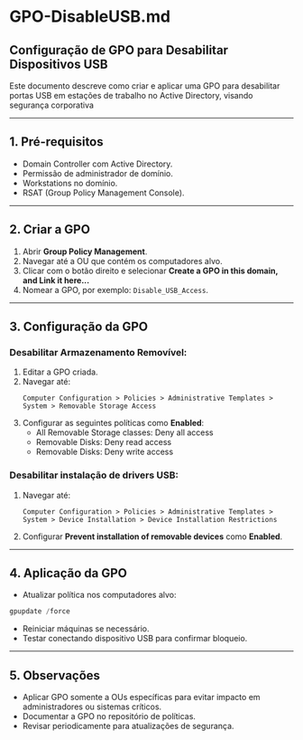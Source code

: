 # GPO-DisableUSB.md

## Configuração de GPO para Desabilitar Dispositivos USB

Este documento descreve como criar e aplicar uma GPO para desabilitar portas USB em estações de trabalho no Active Directory, visando segurança corporativa

---

## 1. Pré-requisitos

- Domain Controller com Active Directory.
- Permissão de administrador de domínio.
- Workstations no domínio.
- RSAT (Group Policy Management Console).

---

## 2. Criar a GPO

1. Abrir **Group Policy Management**.
2. Navegar até a OU que contém os computadores alvo.
3. Clicar com o botão direito e selecionar **Create a GPO in this domain, and Link it here...**
4. Nomear a GPO, por exemplo: `Disable_USB_Access`.

---

## 3. Configuração da GPO

### Desabilitar Armazenamento Removível:

1. Editar a GPO criada.
2. Navegar até:
   ```
   Computer Configuration > Policies > Administrative Templates > System > Removable Storage Access
   ```
3. Configurar as seguintes políticas como **Enabled**:
   - All Removable Storage classes: Deny all access
   - Removable Disks: Deny read access
   - Removable Disks: Deny write access

### Desabilitar instalação de drivers USB:

1. Navegar até:
   ```
   Computer Configuration > Policies > Administrative Templates > System > Device Installation > Device Installation Restrictions
   ```
2. Configurar **Prevent installation of removable devices** como **Enabled**.

---

## 4. Aplicação da GPO

- Atualizar política nos computadores alvo:

```powershell
gpupdate /force
```

- Reiniciar máquinas se necessário.
- Testar conectando dispositivo USB para confirmar bloqueio.

---

## 5. Observações

- Aplicar GPO somente a OUs específicas para evitar impacto em administradores ou sistemas críticos.
- Documentar a GPO no repositório de políticas.
- Revisar periodicamente para atualizações de segurança.